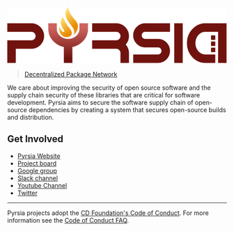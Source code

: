 ![Pyrsia](/images/logo-color.svg)

> [Decentralized Package Network](https://pyrsia.io)

We care about improving the security of open source software and the supply chain security of these libraries that are critical for software development.
Pyrsia aims to secure the software supply chain of open-source dependencies by creating a system that secures open-source builds and distribution.

## Get Involved

* [Pyrsia Website](https://pyrsia.io)
* [Project board](https://github.com/orgs/pyrsia/projects/3)
* [Google group](https://groups.google.com/g/pyrsia)
* [Slack channel](https://join.slack.com/t/cdeliveryfdn/shared_invite/zt-1eryue9cw-9YpgrfIfsTcDS~hGHchURg)
* [Youtube Channel](https://www.youtube.com/channel/UClPQKloIElvJk7EdSST3W5g)
* [Twitter](https://twitter.com/PyrsiaOSS)

----

Pyrsia projects adopt the [CD Foundation's Code of Conduct](https://github.com/cdfoundation/.github/blob/main/CODE_OF_CONDUCT.md).
For more information see the [Code of Conduct FAQ](https://www.contributor-covenant.org/faq/).
